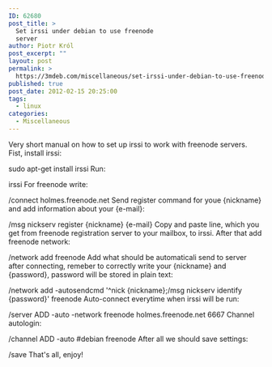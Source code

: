 ```yaml
---
ID: 62680
post_title: >
  Set irssi under debian to use freenode
  server
author: Piotr Król
post_excerpt: ""
layout: post
permalink: >
  https://3mdeb.com/miscellaneous/set-irssi-under-debian-to-use-freenode-server/
published: true
post_date: 2012-02-15 20:25:00
tags:
  - linux
categories:
  - Miscellaneous
---
```

Very short manual on how to set up irssi to work with freenode servers.  
Fist, install irssi:  

sudo apt-get install irssi Run:  

irssi For freenode write:  

/connect holmes.freenode.net Send register command for youe {nickname} and add information about your {e-mail}:  

/msg nickserv register {nickname} {e-mail} Copy and paste line, which you get from freenode registration server to your mailbox, to irssi. After that add freenode network:  

/network add freenode Add what should be automaticali send to server after connecting, remeber to correctly write your {nickname} and {password}, password will be stored in plain text:  

/network add -autosendcmd '^nick {nickname};/msg nickserv identify {password}' freenode Auto-connect everytime when irssi will be run:  

/server ADD -auto -network freenode holmes.freenode.net 6667 Channel autologin:  

/channel ADD -auto #debian freenode After all we should save settings:  

/save That's all, enjoy!